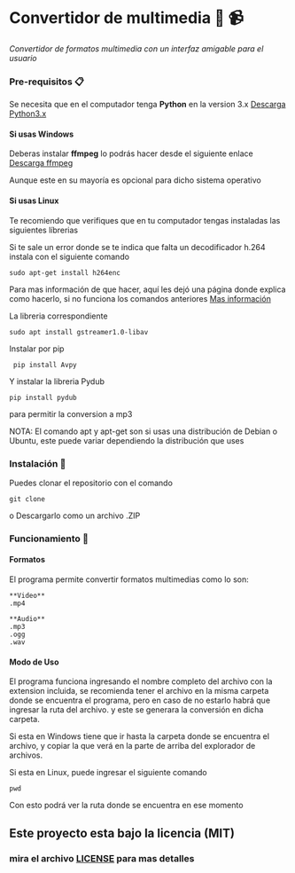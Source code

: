 # Convertidor de multimedia :musical_score: :video_camera:

_Convertidor de formatos multimedia con un interfaz amigable para el usuario_

### Pre-requisitos 📋
Se necesita que en el computador tenga **Python** en la version 3.x [Descarga Python3.x](https://www.python.org/downloads/)

#### Si usas Windows

Deberas instalar **ffmpeg** lo podrás hacer desde el siguiente enlace
[Descarga ffmpeg](https://ffmpeg.org/download.html)

Aunque este en su mayoría es opcional para dicho sistema operativo

#### Si usas Linux
Te recomiendo que verifiques que en tu computador tengas instaladas las siguientes líbrerias

Si te sale un error donde se te indica que falta un decodificador h.264
instala con el siguiente comando
```
sudo apt-get install h264enc 
```
Para mas información de que hacer, aquí les dejó una página donde explica como hacerlo, si no funciona los comandos anteriores
[Mas información](https://ubuntu.dokry.com/12526/como-instalar-el-decodificador-h-264.html)

La libreria correspondiente
```
sudo apt install gstreamer1.0-libav
```

Instalar por pip
```
 pip install Avpy
```

Y instalar la libreria Pydub
```
pip install pydub
```

para permitir la conversion a mp3

NOTA: El comando apt y apt-get son si usas una distribución de Debian o Ubuntu, este puede variar dependiendo la distribución que uses



### Instalación 🔧

Puedes clonar el repositorio con el comando 
```
git clone 
```
o Descargarlo como un archivo .ZIP 


### Funcionamiento :open_file_folder:
#### Formatos
El programa permite convertir formatos multimedias como lo son:
```
**Video**
.mp4

**Audio**
.mp3
.ogg
.wav
```
#### Modo de Uso
El programa funciona ingresando el nombre completo del archivo con la extension incluida, se recomienda tener el archivo en la misma carpeta donde se encuentra el programa, pero en caso de no estarlo habrá que ingresar la ruta del archivo. y este se generara la conversión en dicha carpeta.

Si esta en Windows tiene que ir hasta la carpeta donde se encuentra el archivo, y copiar la que verá en la parte de arriba del explorador de archivos.

Si esta en Linux, puede ingresar el siguiente comando
```
pwd
```
Con esto podrá ver la ruta donde se encuentra en ese momento


## Este proyecto esta bajo la licencia (MIT) 
### mira el archivo [LICENSE](LICENSE) para mas detalles


